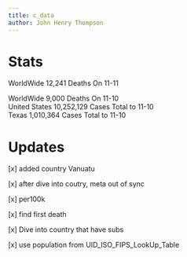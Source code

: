 ```yaml
---
title: c_data
author: John Henry Thompson
---
```


# Stats

WorldWide 12,241 Deaths On 11-11

WorldWide 9,000 Deaths On 11-10  
United States 10,252,129 Cases Total to 11-10  
Texas 1,010,364 Cases Total to 11-10

# Updates

[x] added country Vanuatu

[x] after dive into coutry, meta out of sync

[x] per100k

[x] find first death

[x] Dive into country that have subs

[x] use population from UID_ISO_FIPS_LookUp_Table
